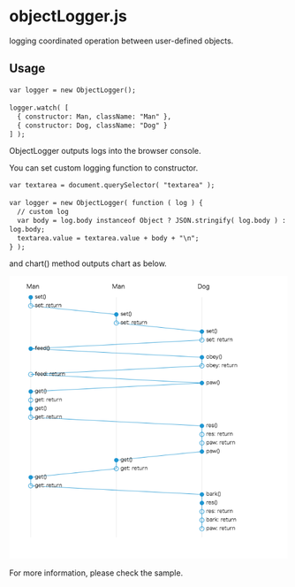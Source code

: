 # objectLogger.js
logging coordinated operation between user-defined objects.

## Usage

    var logger = new ObjectLogger();

    logger.watch( [ 
      { constructor: Man, className: "Man" },
      { constructor: Dog, className: "Dog" }
    ] );

ObjectLogger outputs logs into the browser console.

You can set custom logging function to constructor.

    var textarea = document.querySelector( "textarea" );

    var logger = new ObjectLogger( function ( log ) {
      // custom log
      var body = log.body instanceof Object ? JSON.stringify( log.body ) : log.body;
      textarea.value = textarea.value + body + "\n";
    } );

and chart() method outputs chart as below.

<p>
<img src="https://raw.githubusercontent.com/takahashihideki-git/objectLogger.js/master/sample/screenshot-chart.png">
</p>

For more information, please check the sample.
